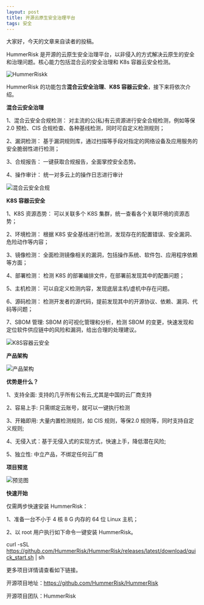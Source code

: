 ```yaml
---
layout: post
title: 开源云原生安全治理平台
tags: 安全
---
```


大家好，今天的文章来自读者的投稿。

HummerRisk 是开源的云原生安全治理平台，以非侵入的方式解决云原生的安全和治理问题。核心能力包括混合云的安全治理和 K8s 容器云安全检测。

![HummerRiskk](https://hummerrisk-1312321453.cos.ap-beijing.myqcloud.com/hummerrisk-github-banner.jpg)

HummerRisk 的功能包含**混合云安全治理**、**K8S 容器云安全**，接下来将依次介绍。

**混合云安全治理**

1、混合云安全合规检测：
对主流的公(私)有云资源进行安全合规检测，例如等保 2.0 预检、CIS 合规检查、各种基线检测，同时可自定义检测规则；

2、漏洞检测：
基于漏洞规则库，通过扫描等手段对指定的网络设备及应用服务的安全脆弱性进行检测；

3、合规报告：
一键获取合规报告，全面掌控安全态势。

4、操作审计： 统一对多云上的操作日志进行审计

![混合云安全合规](https://hummerrisk-1312321453.cos.ap-beijing.myqcloud.com/multicloud.png)

**K8S 容器云安全**

1、K8S 资源态势：
可以关联多个 K8S 集群，统一查看各个关联环境的资源态势；

2、环境检测：
根据 K8S 安全基线进行检测，发现存在的配置错误、安全漏洞、危险动作等内容；

3、镜像检测：
全面检测镜像相关的漏洞，包括操作系统、软件包、应用程序依赖等方面；

4、部署检测：
检测 K8S 的部署编排文件，在部署前发现其中的配置问题；

5、主机检测：
可以自定义检测内容，发现底层主机/虚机中存在问题。

6、源码检测：
检测开发者的源代码，提前发现其中的开源协议、依赖、漏洞、代码等问题；

7、SBOM 管理:
SBOM 的可视化管理和分析，检测 SBOM 的变更，快速发现和定位软件供应链中的风险和漏洞，给出合理的处理建议。

  ![K8S容器云安全](https://hummerrisk-1312321453.cos.ap-beijing.myqcloud.com/k8s.png)

**产品架构**

![产品架构](https://hummerrisk-1312321453.cos.ap-beijing.myqcloud.com/architecturev.png)

**优势是什么？**

1、支持全面: 支持的几乎所有公有云,尤其是中国的云厂商支持

2、容易上手: 只需绑定云账号，就可以一键执行检测

3、开箱即用: 大量内置检测规则，如 CIS 规则，等保2.0 规则等，同时支持自定义规则;

4、无侵入式：基于无侵入式的实现方式，快速上手，降低潜在风险;

5、独立性: 中立产品，不绑定任何云厂商



**项目预览**

![预览图](https://hummerrisk-1312321453.cos.ap-beijing.myqcloud.com/product-silde.gif)



**快速开始**  

仅需两步快速安装 HummerRisk：

1、准备一台不小于 4 核 8 G 内存的 64 位 Linux 主机；

2、以 root 用户执行如下命令一键安装 HummerRisk。

curl -sSL https://github.com/HummerRisk/HummerRisk/releases/latest/download/quick_start.sh | sh

更多项目详情请查看如下链接。

开源项目地址：https://github.com/HummerRisk/HummerRisk

开源项目团队：HummerRisk
